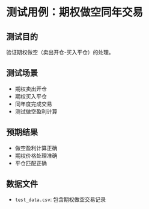 # 测试用例：期权做空同年交易

## 测试目的
验证期权做空（卖出开仓-买入平仓）的处理。

## 测试场景
- 期权卖出开仓
- 期权买入平仓
- 同年度完成交易
- 测试做空盈利计算

## 预期结果
- 做空盈利计算正确
- 期权价格处理准确
- 平仓匹配正确

## 数据文件
- `test_data.csv`: 包含期权做空交易记录